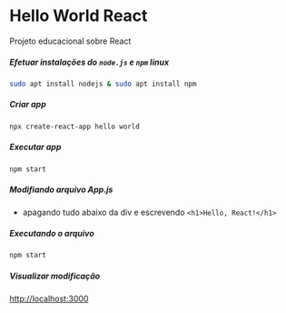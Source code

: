 # Hello World React

Projeto educacional sobre React

##### Efetuar instalações do `node.js` e `npm` linux

```bash
sudo apt install nodejs & sudo apt install npm
```

##### Criar app

```bash
npx create-react-app hello world
```

##### Executar app

```bash
npm start
```

##### Modifiando arquivo App.js

- apagando tudo abaixo da div e escrevendo `<h1>Hello, React!</h1>`

##### Executando o arquivo

```bash
npm start
```

##### Visualizar modificação

[http://localhost:3000](http://localhost:3000)
